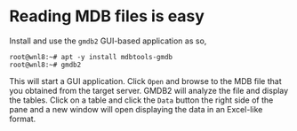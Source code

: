 # Reading MDB files is easy
Install and use the `gmdb2` GUI-based application as so,
```
root@wnl8:~# apt -y install mdbtools-gmdb
root@wnl8:~# gmdb2
```
This will start a GUI application. Click `Open` and browse to the MDB file that you obtained from the target server. GMDB2 will analyze the file and display the tables. Click on a table and click the `Data` button the right side of the pane and a new window will open displaying the data in an Excel-like format.
